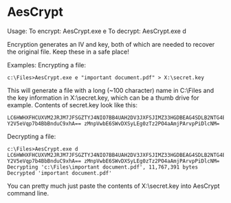 AesCrypt
========
Usage:
 To encrypt: AesCrypt.exe e <file path>
 To decrypt: AesCrypt.exe d <file path> <iv> <key>
 
Encryption generates an IV and key, both of which are needed to recover the original file. Keep these in a safe place!


Examples:
 Encrypting a file:
 ```
 c:\Files>AesCrypt.exe e "important document.pdf" > X:\secret.key
 ```
 This will generate a file with a long (~100 character) name in C:\Files and the key information in X:\secret.key, which can be a thumb drive for example.
 Contents of secret.key look like this:
 ```
 LC6HWHXFHCUXVM2JRJM7JFSGZTYJ4NIO7BB4UAH2DV3JXFSJIMZ33HGDBEAG4SDLB2NTG4EW7IAPPNWJRATNS7GZ6R2LQJDPKRDQ6IY Y2V5eVqp7b4BbBnduC9xhA== zMnpVwbE6SWvDXSyLEg0zTz2PO4aAmjPArvpPiDlcNM=
 ```

 Decrypting a file:
 ```
 c:\Files>AesCrypt.exe d LC6HWHXFHCUXVM2JRJM7JFSGZTYJ4NIO7BB4UAH2DV3JXFSJIMZ33HGDBEAG4SDLB2NTG4EW7IAPPNWJRATNS7GZ6R2LQJDPKRDQ6IY Y2V5eVqp7b4BbBnduC9xhA== zMnpVwbE6SWvDXSyLEg0zTz2PO4aAmjPArvpPiDlcNM=
 Decrypting 'c:\Files\important document.pdf', 11,767,391 bytes
 Decrypted 'important document.pdf'
 ```
 You can pretty much just paste the contents of X:\secret.key into AesCrypt command line.

